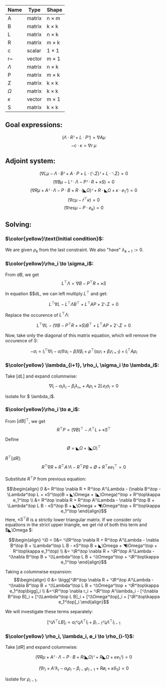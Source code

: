 | Name | Type | Shape |
|------|------|-------|
| A | matrix | n × m |
| B | matrix | k × k |
| L | matrix | n × k |
| R | matrix | m × k |
| c | scalar | 1 × 1 |
| r~ | vector | m × 1 |
| $\Lambda$ | matrix | n × k |
| P | matrix | m × k |
| $\Sigma$ | matrix | k × k |
| $\Omega$ | matrix | k × k |
| $\kappa$ | vector | m × 1 |
| S | matrix | k × k |


## Goal expressions:
$$(\Lambda·Rᵀ + L·Pᵀ) = ∇Aµ$$
$$- c·\kappa = ∇r~µ$$

## Adjoint system:
$$(∇Lµ - \Lambda·Bᵀ + A·P + L·(⟍\Sigma)ᵀ + L·⟍\Sigma) = 0$$
$$(∇Bµ - Lᵀ·\Lambda - Pᵀ·R + »S) = 0$$
$$(∇Rµ + Aᵀ·\Lambda - P·B + R·(◣\Omega)ᵀ + R·◣\Omega + \kappa·e_1ᵀ) = 0$$
$$(∇cµ - \tilde{r} ^\top \kappa) = 0$$
$$(∇resµ - P·e_k) = 0$$


## Solving:

### $\color{yellow}\text{Initial condition}$:

We are given $\rho_k$ from the last constraint. We also "have" $\lambda_{k+1} := 0.$

### $\color{yellow}\rho_i \to \sigma_i$:

From $dB$, we get $$L^\top \Lambda = \nabla B - P^\top R + »S$$

In equation $$dL, we can left multiply $L^\top$ and get:

$$L^\top \nabla L - L^\top \Lambda B^\top + L^\top A P + 2 ⟍\Sigma = 0$$

Replace the occurence of $L^\top \Lambda$:

$$L^\top \nabla L - (\nabla B - P^\top R + »S) B^\top + L^\top A P + 2 ⟍\Sigma = 0$$

Now, take only the diagonal of this matrix equation, which will remove the occurence of $S$:

$$ - \sigma_i = l_i^\top \nabla {l_i} - \alpha_i \nabla \alpha_i - \beta_i \nabla \beta_i + \rho^\top(\alpha_i r_i + \beta_i r_{i+1}) + l_i^\top A \rho_i$$

### $\color{yellow} \lambda_{i+1}, \rho_i, \sigma_i \to \lambda_i$:

Take $[dL]$ and expand columnwise:

$$\nabla l_i - \alpha_i \lambda_i - \beta_i \lambda_{i+}  + A\rho_i + 2Le_i\sigma_i = 0$$

Isolate for $ \lambda_i$.

### $\color{yellow}\rho_i \to ø_i$:
From $[dB]^\top$, we get $$R^\top P = (\nabla B)^\top - \Lambda^\top L + «S^\top$$

Define $$Ø = ◣\Omega + (◣\Omega)^\top$$

$R^\top [dR]$:
$$R^\top \nabla R + R^\top Aᵀ\Lambda - R^\top PB + Ø + R^\top\kappa e_1^\top = 0$$

Substitute $R^\top P$ from previous equation:

$$\begin{align}
0 &= R^\top \nabla R + R^\top Aᵀ\Lambda - (\nabla B^\top - \Lambda^\top L + «S^\top)B + ◣\Omega + (◣\Omega)^\top + R^\top\kappa e_1^\top
\\ &= R^\top \nabla R + R^\top Aᵀ\Lambda - \nabla B^\top B + \Lambda^\top L B - «S^\top B + ◣\Omega + ◥\Omega^\top + R^\top\kappa e_1^\top
\end{align}$$
Here,  $«S^\top B$ is a strictly lower triangular matrix. If we consider only equations in the strict upper triangle, we get rid of both this term and $◣\Omega $:

$$\begin{align}
◹0 = 0&= ◹(R^\top \nabla R + R^\top Aᵀ\Lambda - \nabla B^\top B + \Lambda^\top L B - «S^\top B + ◣\Omega + ◥\Omega^\top + R^\top\kappa e_1^\top)
\\ &= ◹R^\top \nabla R + ◹R^\top Aᵀ\Lambda - ◹\nabla B^\top B + ◹\Lambda^\top L B + ◹\Omega^\top + ◹R^\top\kappa e_1^\top
\end{align}$$

Taking a columnwise expansion:
$$\begin{align}
0 &= \bigg[◹R^\top \nabla R + ◹R^\top Aᵀ\Lambda - ◹\nabla B^\top B + ◹\Lambda^\top L B + ◹\Omega^\top + ◹R^\top\kappa e_1^\top\bigg]_i 
\\ 
&=◹R^\top \nabla r_i + ◹R^\top Aᵀ\lambda_i - [◹\nabla B^\top B]_i + [◹\Lambda^\top L B]_i + [◹\Omega^\top]_i + [◹R^\top\kappa e_1^\top]_i
\end{align}$$

We will investigate these terms separately:

$$[◹\Lambda^\top L B]_i = \alpha_i ◹_i\Lambda^\top l_i + \beta_{i-1} ◹_i\Lambda^\top l_{i-1}$$

### $\color{yellow} \rho_i, \lambda_i, ø_i \to \rho_{i-1}$:

Take $[dR]$ and expand columnwise:

$$(∇Rµ + Aᵀ·\Lambda - P·B + R (◣\Omega)ᵀ + R ◣\Omega + \kappa e_1ᵀ) = 0$$

$$(\nabla r_i + Aᵀ \lambda_i - \alpha_i \rho_i - \beta_{i-1}\rho_{i-1} + Rø_i + \kappa \delta_{1i}) = 0$$

Isolate for $\rho_{i-1}$.